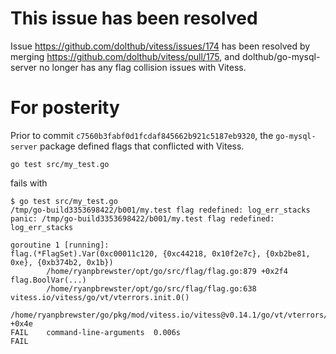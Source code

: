 # This issue has been resolved

Issue https://github.com/dolthub/vitess/issues/174 has been resolved by merging
https://github.com/dolthub/vitess/pull/175, and dolthub/go-mysql-server no
longer has any flag collision issues with Vitess.


# For posterity

Prior to commit `c7560b3fabf0d1fcdaf845662b921c5187eb9320`, the
`go-mysql-server` package defined flags that conflicted with Vitess.

```
go test src/my_test.go
```

fails with

```
$ go test src/my_test.go 
/tmp/go-build3353698422/b001/my.test flag redefined: log_err_stacks
panic: /tmp/go-build3353698422/b001/my.test flag redefined: log_err_stacks

goroutine 1 [running]:
flag.(*FlagSet).Var(0xc00011c120, {0xc44218, 0x10f2e7c}, {0xb2be81, 0xe}, {0xb374b2, 0x1b})
        /home/ryanpbrewster/opt/go/src/flag/flag.go:879 +0x2f4
flag.BoolVar(...)
        /home/ryanpbrewster/opt/go/src/flag/flag.go:638
vitess.io/vitess/go/vt/vterrors.init.0()
        /home/ryanpbrewster/go/pkg/mod/vitess.io/vitess@v0.14.1/go/vt/vterrors/vterrors.go:103 +0x4e
FAIL    command-line-arguments  0.006s
FAIL
```
